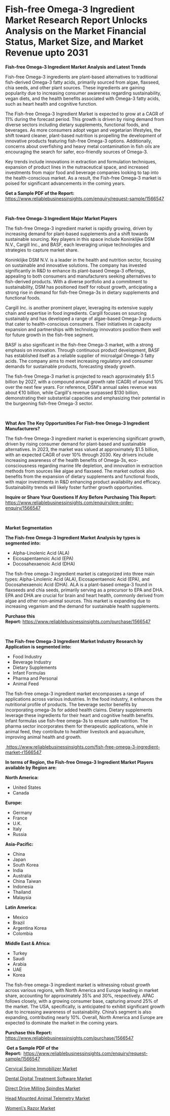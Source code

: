 <p><h1>Fish-free Omega-3 Ingredient Market Research Report Unlocks Analysis on the Market Financial Status, Market Size, and Market Revenue upto 2031</h1></p><p><strong>Fish-free Omega-3 Ingredient Market Analysis and Latest Trends</strong></p>
<p><p>Fish-free Omega-3 ingredients are plant-based alternatives to traditional fish-derived Omega-3 fatty acids, primarily sourced from algae, flaxseed, chia seeds, and other plant sources. These ingredients are gaining popularity due to increasing consumer awareness regarding sustainability, vegan diets, and the health benefits associated with Omega-3 fatty acids, such as heart health and cognitive function. </p><p>The Fish-free Omega-3 Ingredient Market is expected to grow at a CAGR of 11% during the forecast period. This growth is driven by rising demand from diverse sectors including dietary supplements, functional foods, and beverages. As more consumers adopt vegan and vegetarian lifestyles, the shift toward cleaner, plant-based nutrition is propelling the development of innovative products featuring fish-free Omega-3 options. Additionally, concerns about overfishing and heavy metal contamination in fish oils are encouraging the search for safer, eco-friendly sources of Omega-3. </p><p>Key trends include innovations in extraction and formulation techniques, expansion of product lines in the nutraceutical space, and increased investments from major food and beverage companies looking to tap into the health-conscious market. As a result, the Fish-free Omega-3 market is poised for significant advancements in the coming years.</p></p>
<p><strong>Get a Sample PDF of the Report:&nbsp;</strong> <a href="https://www.reliablebusinessinsights.com/enquiry/request-sample/1566547?utm_campaign=41&utm_medium=2&utm_source=Github&utm_content=ia&utm_term=07122024&utm_id=fish-free-omega-3-ingredient">https://www.reliablebusinessinsights.com/enquiry/request-sample/1566547</a></p>
<p>&nbsp;</p>
<p><strong>Fish-free Omega-3 Ingredient Major Market Players</strong></p>
<p><p>The fish-free Omega-3 ingredient market is rapidly growing, driven by increasing demand for plant-based supplements and a shift towards sustainable sourcing. Key players in this space include Koninklijke DSM N.V., Cargill Inc., and BASF, each leveraging unique technologies and strategies to capture market share.</p><p>Koninklijke DSM N.V. is a leader in the health and nutrition sector, focusing on sustainable and innovative solutions. The company has invested significantly in R&D to enhance its plant-based Omega-3 offerings, appealing to both consumers and manufacturers seeking alternatives to fish-derived products. With a diverse portfolio and a commitment to sustainability, DSM has positioned itself for robust growth, anticipating a strong rise in demand for fish-free Omega-3s in dietary supplements and functional foods.</p><p>Cargill Inc. is another prominent player, leveraging its extensive supply chain and expertise in food ingredients. Cargill focuses on sourcing sustainably and has developed a range of algae-based Omega-3 products that cater to health-conscious consumers. Their initiatives in capacity expansion and partnerships with technology innovators position them well for future growth in the fish-free segment.</p><p>BASF is also significant in the fish-free Omega-3 market, with a strong emphasis on innovation. Through continuous product development, BASF has established itself as a reliable supplier of microalgal Omega-3 fatty acids. The company aims to meet increasing regulatory and consumer demands for sustainable products, forecasting steady growth.</p><p>The fish-free Omega-3 market is projected to reach approximately $1.5 billion by 2027, with a compound annual growth rate (CAGR) of around 10% over the next few years. For reference, DSM's annual sales revenue was about €10 billion, while Cargill's revenue surpassed $130 billion, demonstrating their substantial capacities and emphasizing their potential in the burgeoning fish-free Omega-3 sector.</p></p>
<p>&nbsp;</p>
<p><strong>What Are The Key Opportunities For Fish-free Omega-3 Ingredient Manufacturers?</strong></p>
<p><p>The fish-free Omega-3 ingredient market is experiencing significant growth, driven by rising consumer demand for plant-based and sustainable alternatives. In 2023, the market was valued at approximately $1.5 billion, with an expected CAGR of over 10% through 2030. Key drivers include increasing awareness of the health benefits of Omega-3s, eco-consciousness regarding marine life depletion, and innovation in extraction methods from sources like algae and flaxseed. The market outlook also benefits from the expansion of dietary supplements and functional foods, with major investments in R&D enhancing product availability and efficacy. Sustainability trends will likely foster further growth opportunities.</p></p>
<p><strong>Inquire or Share Your Questions If Any Before Purchasing This Report:</strong> <a href="https://www.reliablebusinessinsights.com/enquiry/pre-order-enquiry/1566547?utm_campaign=41&utm_medium=2&utm_source=Github&utm_content=ia&utm_term=07122024&utm_id=fish-free-omega-3-ingredient">https://www.reliablebusinessinsights.com/enquiry/pre-order-enquiry/1566547</a></p>
<p>&nbsp;</p>
<p><strong>Market Segmentation</strong></p>
<p><strong>The Fish-free Omega-3 Ingredient Market Analysis by types is segmented into:</strong></p>
<p><ul><li>Alpha-Linolenic Acid (ALA)</li><li>Eicosapentaenoic Acid (EPA)</li><li>Docosahexaenoic Acid (DHA)</li></ul></p>
<p><p>The fish-free omega-3 ingredient market is categorized into three main types: Alpha-Linolenic Acid (ALA), Eicosapentaenoic Acid (EPA), and Docosahexaenoic Acid (DHA). ALA is a plant-based omega-3 found in flaxseeds and chia seeds, primarily serving as a precursor to EPA and DHA. EPA and DHA are crucial for brain and heart health, commonly derived from algae and other non-animal sources. This market is expanding due to increasing veganism and the demand for sustainable health supplements.</p></p>
<p><strong>Purchase this Report:&nbsp;</strong><a href="https://www.reliablebusinessinsights.com/purchase/1566547?utm_campaign=41&utm_medium=2&utm_source=Github&utm_content=ia&utm_term=07122024&utm_id=fish-free-omega-3-ingredient">https://www.reliablebusinessinsights.com/purchase/1566547</a></p>
<p>&nbsp;</p>
<p><strong>The Fish-free Omega-3 Ingredient Market Industry Research by Application is segmented into:</strong></p>
<p><ul><li>Food Industry</li><li>Beverage Industry</li><li>Dietary Supplements</li><li>Infant Formulas</li><li>Pharma and Personal</li><li>Animal Feed</li></ul></p>
<p><p>The fish-free omega-3 ingredient market encompasses a range of applications across various industries. In the food industry, it enhances the nutritional profile of products. The beverage sector benefits by incorporating omega-3s for added health claims. Dietary supplements leverage these ingredients for their heart and cognitive health benefits. Infant formulas use fish-free omega-3s to ensure safe nutrition. The pharma sector incorporates them for therapeutic applications, while in animal feed, they contribute to healthier livestock and aquaculture, improving animal health and growth.</p></p>
<p><a href="https://www.reliablebusinessinsights.com/fish-free-omega-3-ingredient-market-r1566547?utm_campaign=41&utm_medium=2&utm_source=Github&utm_content=ia&utm_term=07122024&utm_id=fish-free-omega-3-ingredient">&nbsp;https://www.reliablebusinessinsights.com/fish-free-omega-3-ingredient-market-r1566547</a></p>
<p><strong>In terms of Region, the Fish-free Omega-3 Ingredient Market Players available by Region are:</strong></p>
<p>
    <p> <strong> North America: </strong>
        <ul>
            <li>United States</li>
            <li>Canada</li>
        </ul>
        </p> 
    <p> <strong> Europe: </strong>
        <ul>
            <li>Germany</li>
            <li>France</li>
            <li>U.K.</li>
            <li>Italy</li>
            <li>Russia</li>
        </ul>
        </p> 
    <p> <strong> Asia-Pacific: </strong>
        <ul>
            <li>China</li>
            <li>Japan</li>
            <li>South Korea</li>
            <li>India</li>
            <li>Australia</li>
            <li>China Taiwan</li>
            <li>Indonesia</li>
            <li>Thailand</li>
            <li>Malaysia</li>
        </ul>
        </p> 
    <p> <strong> Latin America: </strong>
        <ul>
            <li>Mexico</li>
            <li>Brazil</li>
            <li>Argentina Korea</li>
            <li>Colombia</li>
        </ul>
        </p> 
    <p> <strong> Middle East & Africa: </strong>
        <ul>
            <li>Turkey</li>
            <li>Saudi</li>
            <li>Arabia</li>
            <li>UAE</li>
            <li>Korea</li>
        </ul>
    </p>
    </p>
<p><p>The fish-free omega-3 ingredient market is witnessing robust growth across various regions, with North America and Europe leading in market share, accounting for approximately 35% and 30%, respectively. APAC follows closely, with a growing consumer base, capturing around 25% of the market. The USA, specifically, is anticipated to exhibit significant growth due to increasing awareness of sustainability. China’s segment is also expanding, contributing nearly 10%. Overall, North America and Europe are expected to dominate the market in the coming years.</p></p>
<p><strong>Purchase this Report: </strong><a href="https://www.reliablebusinessinsights.com/purchase/1566547?utm_campaign=41&utm_medium=2&utm_source=Github&utm_content=ia&utm_term=07122024&utm_id=fish-free-omega-3-ingredient">https://www.reliablebusinessinsights.com/purchase/1566547</a></p>
<p>&nbsp;<strong>Get a Sample PDF of the Report:&nbsp;&nbsp;</strong><a href="https://www.reliablebusinessinsights.com/enquiry/request-sample/1566547?utm_campaign=41&utm_medium=2&utm_source=Github&utm_content=ia&utm_term=07122024&utm_id=fish-free-omega-3-ingredient">https://www.reliablebusinessinsights.com/enquiry/request-sample/1566547</a></p>
<p><strong></strong></p>
<p><p><a href="https://www.linkedin.com/pulse/whats-driving-cervical-spine-immobilizer-market-boom-d3pdc?utm_campaign=41&utm_medium=2&utm_source=Github&utm_content=ia&utm_term=07122024&utm_id=fish-free-omega-3-ingredient">Cervical Spine Immobilizer Market</a></p><p><a href="https://github.com/sca704osol/Market-Research-Report-List-1/blob/main/dental-digital-treatment-software-market.md?utm_campaign=41&utm_medium=2&utm_source=Github&utm_content=ia&utm_term=07122024&utm_id=fish-free-omega-3-ingredient">Dental Digital Treatment Software Market</a></p><p><a href="https://issuu.com/reportprime-2/docs/direct-drive-milling-spindles-market-size-2030.ppt?utm_campaign=41&utm_medium=2&utm_source=Github&utm_content=ia&utm_term=07122024&utm_id=fish-free-omega-3-ingredient">Direct Drive Milling Spindles Market</a></p><p><a href="https://issuu.com/reportprime-2/docs/head-mounted-animal-telemetry-market-size-2030.ppt?utm_campaign=41&utm_medium=2&utm_source=Github&utm_content=ia&utm_term=07122024&utm_id=fish-free-omega-3-ingredient">Head Mounted Animal Telemetry Market</a></p><p><a href="https://github.com/deonnamcelhi0/Market-Research-Report-List-1/blob/main/womens-razor-market.md?utm_campaign=41&utm_medium=2&utm_source=Github&utm_content=ia&utm_term=07122024&utm_id=fish-free-omega-3-ingredient">Women\'s Razor Market</a></p></p>